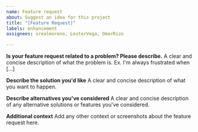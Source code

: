 ```yaml
---
name: Feature request
about: Suggest an idea for this project
title: "[Feature Request]"
labels: enhancement
assignees: srealmoreno, LesterVega, OmarRizo

---
```


**Is your feature request related to a problem? Please describe.**
A clear and concise description of what the problem is. Ex. I'm always frustrated
when [...]

**Describe the solution you'd like**
A clear and concise description of what you want to happen.

**Describe alternatives you've considered**
A clear and concise description of any alternative solutions or features you've considered.

**Additional context**
Add any other context or screenshots about the feature request here.
